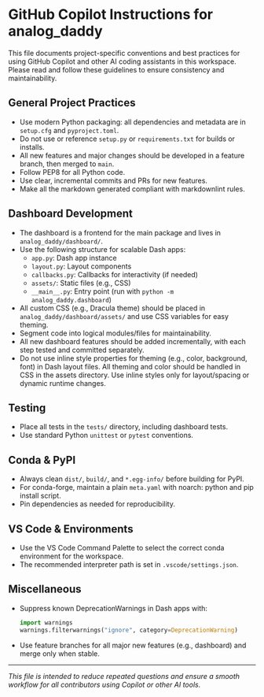 # GitHub Copilot Instructions for analog_daddy

This file documents project-specific conventions and best practices for using GitHub Copilot and other AI coding assistants in this workspace. Please read and follow these guidelines to ensure consistency and maintainability.

## General Project Practices

- Use modern Python packaging: all dependencies and metadata are in `setup.cfg` and `pyproject.toml`.
- Do not use or reference `setup.py` or `requirements.txt` for builds or installs.
- All new features and major changes should be developed in a feature branch, then merged to `main`.
- Follow PEP8 for all Python code.
- Use clear, incremental commits and PRs for new features.
- Make all the markdown generated compliant with markdownlint rules.

## Dashboard Development

- The dashboard is a frontend for the main package and lives in `analog_daddy/dashboard/`.
- Use the following structure for scalable Dash apps:
  - `app.py`: Dash app instance
  - `layout.py`: Layout components
  - `callbacks.py`: Callbacks for interactivity (if needed)
  - `assets/`: Static files (e.g., CSS)
  - `__main__.py`: Entry point (run with `python -m analog_daddy.dashboard`)
- All custom CSS (e.g., Dracula theme) should be placed in `analog_daddy/dashboard/assets/` and use CSS variables for easy theming.
- Segment code into logical modules/files for maintainability.
- All new dashboard features should be added incrementally, with each step tested and committed separately.
- Do not use inline style properties for theming (e.g., color, background, font) in Dash layout files. All theming and color should be handled in CSS in the assets directory. Use inline styles only for layout/spacing or dynamic runtime changes.

## Testing

- Place all tests in the `tests/` directory, including dashboard tests.
- Use standard Python `unittest` or `pytest` conventions.

## Conda & PyPI

- Always clean `dist/`, `build/`, and `*.egg-info/` before building for PyPI.
- For conda-forge, maintain a plain `meta.yaml` with noarch: python and pip install script.
- Pin dependencies as needed for reproducibility.

## VS Code & Environments

- Use the VS Code Command Palette to select the correct conda environment for the workspace.
- The recommended interpreter path is set in `.vscode/settings.json`.

## Miscellaneous

- Suppress known DeprecationWarnings in Dash apps with:

  ```python
  import warnings
  warnings.filterwarnings("ignore", category=DeprecationWarning)
  ```

- Use feature branches for all major new features (e.g., dashboard) and merge only when stable.

---

_This file is intended to reduce repeated questions and ensure a smooth workflow for all contributors using Copilot or other AI tools._

